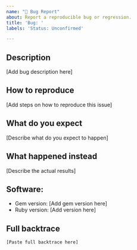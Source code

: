 ```yaml
---
name: "🐛 Bug Report"
about: Report a reproducible bug or regression.
title: 'Bug: '
labels: 'Status: Unconfirmed'

---
```


<!--
  - Please provide a clear and concise description of what the bug is.
  - If possible, add an example reproducing your issue.
  - Please test using the latest version of email_typo
    to make sure your issue has not already been fixed.
-->

## Description

[Add bug description here]

## How to reproduce

[Add steps on how to reproduce this issue]

## What do you expect

[Describe what do you expect to happen]

## What happened instead

[Describe the actual results]

## Software:

- Gem version: [Add gem version here]
- Ruby version: [Add version here]

## Full backtrace

```text
[Paste full backtrace here]
```
